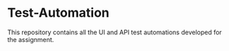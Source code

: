 # Test-Automation
This repository contains all the UI and API test automations developed for the assignment.
